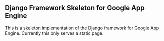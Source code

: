 ## Django Framework Skeleton for Google App Engine

This is a skeleton implementation of the Django framework for Google App Engine. Currently this only serves a static page.